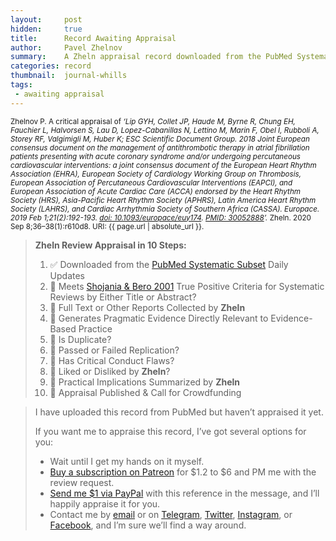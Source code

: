 ```yaml
---
layout:     post
hidden:     true
title:      Record Awaiting Appraisal
author:     Pavel Zhelnov
summary:    A Zheln appraisal record downloaded from the PubMed Systematic Subset daily updates.
categories: record
thumbnail:  journal-whills
tags:
 - awaiting appraisal
---
```


<small>Zhelnov P. A critical appraisal of _‘Lip GYH, Collet JP, Haude M, Byrne R, Chung EH, Fauchier L, Halvorsen S, Lau D, Lopez-Cabanillas N, Lettino M, Marin F, Obel I, Rubboli A, Storey RF, Valgimigli M, Huber K; ESC Scientific Document Group. 2018 Joint European consensus document on the management of antithrombotic therapy in atrial fibrillation patients presenting with acute coronary syndrome and/or undergoing percutaneous cardiovascular interventions: a joint consensus document of the European Heart Rhythm Association (EHRA), European Society of Cardiology Working Group on Thrombosis, European Association of Percutaneous Cardiovascular Interventions (EAPCI), and European Association of Acute Cardiac Care (ACCA) endorsed by the Heart Rhythm Society (HRS), Asia-Pacific Heart Rhythm Society (APHRS), Latin America Heart Rhythm Society (LAHRS), and Cardiac Arrhythmia Society of Southern Africa (CASSA). Europace. 2019 Feb 1;21(2):192-193. [doi: 10.1093/europace/euy174](https://doi.org/10.1093/europace/euy174). [PMID: 30052888](https://pubmed.gov/30052888)’._ Zheln. 2020 Sep 8;36–38(1):r610d8. URI: {{ page.url | absolute_url }}.</small>

> **Zheln Review Appraisal in 10 Steps:**
>
> 1. ✅ Downloaded from the [PubMed Systematic Subset](https://p1m.org/ssb) Daily Updates
> 2. 🔄 Meets [Shojania & Bero 2001](https://www.researchgate.net/publication/11820967_Taking_Advantage_of_the_Explosion_of_Systematic_Reviews_An_Efficient_MEDLINE_Search_Strategy) True Positive Criteria for Systematic Reviews by Either Title or Abstract?
> 3. 🔄 Full Text or Other Reports Collected by **Zheln**
> 4. 🔄 Generates Pragmatic Evidence Directly Relevant to Evidence-Based Practice
> 5. 🔄 Is Duplicate?
> 6. 🔄 Passed or Failed Replication?
> 7. 🔄 Has Critical Conduct Flaws?
> 8. 🔄 Liked or Disliked by **Zheln**?
> 9. 🔄 Practical Implications Summarized by **Zheln**
> 10. 🔄 Appraisal Published & Call for Crowdfunding

> I have uploaded this record from PubMed but haven’t appraised it yet.
>
> If you want me to appraise this record, I’ve got several options for you:
> * Wait until I get my hands on it myself.
> * [Buy a subscription on Patreon](https://patreon.com/zheln) for $1.2 to $6 and PM me with the review request.
> * [Send me $1 via PayPal](https://paypal.me/pjelnov) with this reference in the message, and I’ll happily appraise it for you.
> * Contact me by [email](mailto:pavel@zheln.com) or on [Telegram](https://t.me/drzhelnov), [Twitter](https://twitter.com/drzhelnov), [Instagram](https://instagram.com/igzheln), or [Facebook](https://facebook.com/drzhelnov), and I’m sure we’ll find a way around.
